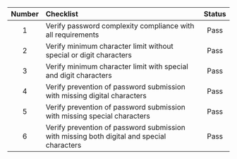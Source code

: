 | Number | Checklist                                                                                 | Status |
|:------:|:------------------------------------------------------------------------------------------|:------:|
|   1    | Verify password complexity compliance with all requirements                               |  Pass  |
|   2    | Verify minimum character limit without special or digit characters                        |  Pass  |
|   3    | Verify minimum character limit with special and digit characters                          |  Pass  |
|   4    | Verify prevention of password submission with missing digital characters                  |  Pass  |
|   5    | Verify prevention of password submission with missing special characters                  |  Pass  |
|   6    | Verify prevention of password submission with missing both digital and special characters |  Pass  |